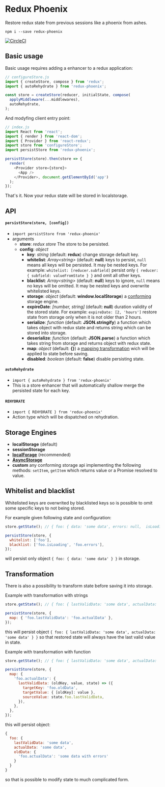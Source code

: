 # Redux Phoenix

Restore redux state from previous sessions like a phoenix from ashes.

`npm i --save redux-phoenix`

[![CircleCI](https://circleci.com/gh/brainhub-adam/redux-phoenix.svg?style=svg)](https://circleci.com/gh/brainhub-adam/redux-phoenix)

## Basic usage

Basic usage requires adding a enhancer to a redux application:

```javascript
// configureStore.js
import { createStore, compose } from 'redux';
import { autoRehydrate } from 'redux-phoenix';

const store = createStore(reducer, initialState, compose(
  applyMiddleware(...middlewares),
  autoRehydrate,
);
```

And modyfing client entry point:

```javascript
// index.js
import React from 'react';
import { render } from 'react-dom';
import { Provider } from 'react-redux';
import store from 'configureStore';
import persistStore from 'redux-phoenix';

persistStore(store).then(store => {
  render(
    <Provider store={store}>
      <App />
    </Provider>, document.getElementById('app')
  );
});
```

That's it. Now your redux state will be stored in localstorage.

## API

#### `persistStore(store, [config])`
 - `import persistStore from 'redux-phoenix'`
 - arguments
   - **store**: *redux store* The store to be persisted.
   - **config**: *object*
     - **key**: *string* (default: **redux**) change storage default key.
     - **whitelist**: *Array\<string\>* (default: **null**) keys to persist, `null` means all keys will be persisted.
       It may be nested keys. For example: `whitelist: [reducer.subfield]` persist only
       `{ reducer: { subfield: valueFromState } }` and omit all other keys.
     - **blacklist**: *Array\<string\>* (default: **null**) keys to ignore, `null` means no keys will be omitted.
       It may be nested keys and overwrite whitelisted keys.
     - **storage**: *object* (default: **window.localStorage**) a
       [conforming](https://github.com/brainhub-adam/redux-phoenix#storage-engines) storage engine.
     - **expireDate**: *[number, string]* (default: **null**) duration validity of the stored state. For example:
       `expireDate: [2, 'hours']` restore state from storage only when it is not older than 2 hours.
     - **serialize**: *function* (default: **JSON.stringify**) a function which takes object with redux state and
       returns string which can be stored into storage.
     - **deserialize**: *function* (default: **JSON.parse**) a function which takes string from storage and returns
       object with redux state.
     - **map**: *object* (default: **{}**) a [mapping transformation](https://github.com/brainhub-adam/redux-phoenix#transformation) wich will be applied to state before saving.
     - **disabled**: *boolean* (default: **false**) disable persisting state.

#### `autoRehydrate`

 - `import { autoRehydrate } from 'redux-phoenix'`
 - This is a store enhancer that will automatically shallow merge the persisted state for each key.

#### `REHYDRATE`

 - `import { REHYDRATE } from 'redux-phoenix'`
 - Action type which will be dispatched on rehydration.

## Storage Engines

 - **localStorage** (default)
 - **sessionStorage**
 - **[localForage](https://github.com/mozilla/localForage)** (recommended)
 - **[AsyncStorage](http://facebook.github.io/react-native/docs/asyncstorage.html#content)**
 - **custom** any conforming storage api implementing the following methods: `setItem`, `getItem` which returns value or
   a Promise resolved to value.

## Whitelist and blacklist

Whitelisted keys are overwrited by blacklisted keys so is possible to omit some specific keys to not being stored.

For example given following state and configuration:
```javascript
store.getState(); // { foo: { data: 'some data', errors: null,  isLoading: false }, bar: { data: 'some other data } }

persistStore(store, {
  whitelist: ['foo'],
  blacklist: ['foo.isLoading', 'foo.errors'],
});
```
will persist only object `{ foo: { data: 'some data' } }` in storage.

## Transformation

There is also a possibility to transform state before saving it into storage.

Example with transformation with strings
```javascript
store.getState(); // { foo: { lastValidData: 'some data', actualData: 'some data with errors' } }

persistStore(store, {
  map: { 'foo.lastValidData': 'foo.actualData' },
});
```

this will persist object `{ foo: { lastValidData: 'some data', actualData: 'some data' } }` so that restored state will
always have the last valid value in state.

Example with transformation with function
```javascript
store.getState(); // { foo: { lastValidData: 'some data', actualData: 'some data with errors' } }

persistStore(store, {
  map: {
    'foo.actualData': {
      lastValidData: (oldKey, value, state) => ({
        targetKey: 'foo.oldData',
        targetValue: { [oldKey]: value },
        sourceValue: state.foo.lastValidData,
      }),
    },
  },
});
```

this will persist object:
```javascript
{
  foo: {
    lastValidData: 'some data',
    actualData: 'some data',
    oldData: {
      'foo.actualData': 'some data with errors'
    }
  }
}
```

so that is possible to modify state to much complicated form.
